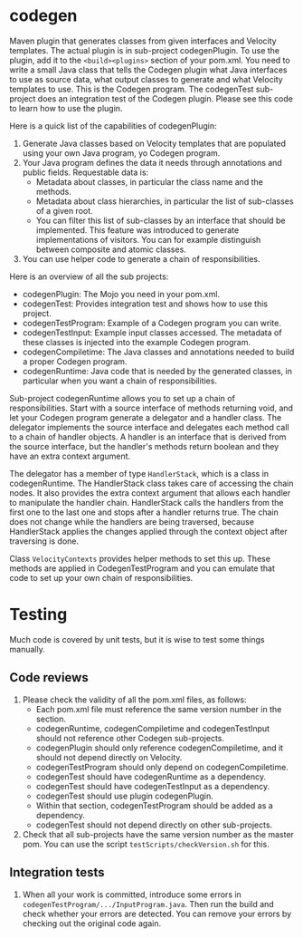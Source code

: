 # codegen
Maven plugin that generates classes from given interfaces and Velocity templates. The actual plugin is in sub-project codegenPlugin. To use the plugin, add it to the `<build><plugins>` section of your pom.xml. You need to write a small Java class that tells the Codegen plugin what Java interfaces to use as source data, what output classes to generate and what Velocity templates to use. This is the Codegen program. The codegenTest sub-project does an integration test of the Codegen plugin. Please see this code to learn how to use the plugin.

Here is a quick list of the capabilities of codegenPlugin:
1. Generate Java classes based on Velocity templates that are populated using your own Java program, yo Codegen program.
2. Your Java program defines the data it needs through annotations and public fields. Requestable data is:
    + Metadata about classes, in particular the class name and the methods.
    + Metadata about class hierarchies, in particular the list of sub-classes of a given root. 
    + You can filter this list of sub-classes by an interface that should be implemented. This feature was introduced to generate implementations of visitors. You can for example distinguish between composite and atomic classes.
3. You can use helper code to generate a chain of responsibilities.

Here is an overview of all the sub projects:
* codegenPlugin: The Mojo you need in your pom.xml.
* codegenTest: Provides integration test and shows how to use this project.
* codegenTestProgram: Example of a Codegen program you can write.
* codegenTestInput: Example input classes accessed. The metadata of these classes is injected into the example Codegen program.
* codegenCompiletime: The Java classes and annotations needed to build a proper Codegen program.
* codegenRuntime: Java code that is needed by the generated classes, in particular when you want a chain of responsibilities.

Sub-project codegenRuntime allows you to set up a chain of responsibilities. Start with a source interface of methods returning void, and let your Codegen program generate a delegator and a handler class. The delegator implements the source interface and delegates each method call to a chain of handler objects. A handler is an interface that is derived from the source interface, but the handler's methods return boolean and they have an extra context argument. 

The delegator has a member of type `HandlerStack`, which is a class in codegenRuntime. The HandlerStack class takes care of accessing the chain nodes. It also provides the extra context argument that allows each handler to manipulate the handler chain. HandlerStack calls the handlers from the first one to the last one and stops after a handler returns true. The chain does not change while the handlers are being traversed, because HandlerStack applies the changes applied through the context object after traversing is done.

Class `VelocityContexts` provides helper methods to set this up. These methods are applied in CodegenTestProgram and you can emulate that code to set up your own chain of responsibilities. 

# Testing

Much code is covered by unit tests, but it is wise to test some things manually.

## Code reviews

1. Please check the validity of all the pom.xml files, as follows:
    * Each pom.xml file must reference the same version number in the <parent> section.
    * codegenRuntime, codegenCompiletime and codegenTestInput should not reference other Codegen sub-projects.
    * codegenPlugin should only reference codegenCompiletime, and it should not depend directly on Velocity.
    * codegenTestProgram should only depend on codegenCompiletime.
    * codegenTest should have codegenRuntime as a dependency.
    * codegenTest should have codegenTestInput as a dependency.
    * codegenTest should use plugin codegenPlugin.
    * Within that <plugin> section, codegenTestProgram should be added as a dependency.
    * codegenTest should not depend directly on other sub-projects.
2. Check that all sub-projects have the same version number as the master pom. You can use the script `testScripts/checkVersion.sh` for this.

## Integration tests

1. When all your work is committed, introduce some errors in `codegenTestProgram/.../InputProgram.java`. Then run the build and check whether your errors are detected. You can remove your errors by checking out the original code again.
